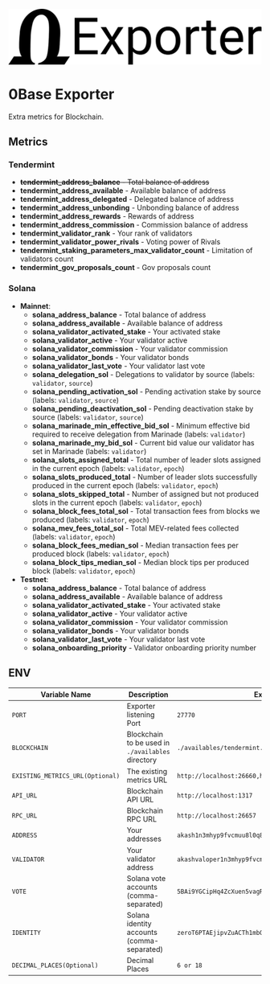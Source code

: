 ![Title](0base-exporter.png "Title")

# 0Base Exporter

Extra metrics for Blockchain.


## Metrics

### Tendermint
- ~~**tendermint_address_balance** - Total balance of address~~
- **tendermint_address_available** - Available balance of address
- **tendermint_address_delegated** - Delegated balance of address
- **tendermint_address_unbonding**  - Unbonding balance of address 
- **tendermint_address_rewards** - Rewards of address
- **tendermint_address_commission** - Commission balance of address
- **tendermint_validator_rank** - Your rank of validators
- **tendermint_validator_power_rivals** - Voting power of Rivals
- **tendermint_staking_parameters_max_validator_count** - Limitation of validators count
- **tendermint_gov_proposals_count** - Gov proposals count


### Solana
- **Mainnet**:
  - **solana_address_balance** - Total balance of address
  - **solana_address_available** - Available balance of address
  - **solana_validator_activated_stake** - Your activated stake
  - **solana_validator_active** - Your validator active
  - **solana_validator_commission** - Your validator commission
  - **solana_validator_bonds** - Your validator bonds
  - **solana_validator_last_vote** - Your validator last vote
  - **solana_delegation_sol** - Delegations to validator by source (labels: `validator`, `source`)
  - **solana_pending_activation_sol** - Pending activation stake by source (labels: `validator`, `source`)
  - **solana_pending_deactivation_sol** - Pending deactivation stake by source (labels: `validator`, `source`)
  - **solana_marinade_min_effective_bid_sol** - Minimum effective bid required to receive delegation from Marinade (labels: `validator`)
  - **solana_marinade_my_bid_sol** - Current bid value our validator has set in Marinade (labels: `validator`)
  - **solana_slots_assigned_total** - Total number of leader slots assigned in the current epoch (labels: `validator`, `epoch`)
  - **solana_slots_produced_total** - Number of leader slots successfully produced in the current epoch (labels: `validator`, `epoch`)
  - **solana_slots_skipped_total** - Number of assigned but not produced slots in the current epoch (labels: `validator`, `epoch`)
  - **solana_block_fees_total_sol** - Total transaction fees from blocks we produced (labels: `validator`, `epoch`)
  - **solana_mev_fees_total_sol** - Total MEV-related fees collected (labels: `validator`, `epoch`)
  - **solana_block_fees_median_sol** - Median transaction fees per produced block (labels: `validator`, `epoch`)
  - **solana_block_tips_median_sol** - Median block tips per produced block (labels: `validator`, `epoch`)
- **Testnet**:
  - **solana_address_balance** - Total balance of address
  - **solana_address_available** - Available balance of address
  - **solana_validator_activated_stake** - Your activated stake
  - **solana_validator_active** - Your validator active
  - **solana_validator_commission** - Your validator commission
  - **solana_validator_bonds** - Your validator bonds
  - **solana_validator_last_vote** - Your validator last vote
  - **solana_onboarding_priority** - Validator onboarding priority number

## ENV

| Variable Name                    | Description                                       | Example                                               |
|----------------------------------|---------------------------------------------------|-------------------------------------------------------|
| `PORT`                           | Exporter listening Port                           | `27770`                                               |
| `BLOCKCHAIN`                     | Blockchain to be used in `./availables` directory | `./availables/tendermint.ts`                          |
| `EXISTING_METRICS_URL(Optional)` | The existing metrics URL                          | `http://localhost:26660,http://localhost:26661`       |
| `API_URL`                        | Blockchain API URL                                | `http://localhost:1317`                               |
| `RPC_URL`                        | Blockchain RPC URL                                | `http://localhost:26657`                              |
| `ADDRESS`                        | Your addresses                                    | `akash1n3mhyp9fvcmuu8l0q8qvjy07x0rql8q4jxqcnl`        |
| `VALIDATOR`                      | Your validator address                            | `akashvaloper1n3mhyp9fvcmuu8l0q8qvjy07x0rql8q4cyw7r4` |
| `VOTE`                           | Solana vote accounts (comma-separated)            | `5BAi9YGCipHq4ZcXuen5vagRQqRTVTRszXNqBZC6uBPZ`        |
| `IDENTITY`                       | Solana identity accounts (comma-separated)        | `zeroT6PTAEjipvZuACTh1mbGCqTHgA6i1ped9DcuidX`         |
| `DECIMAL_PLACES(Optional)`       | Decimal Places                                    | `6 or 18`                                             |